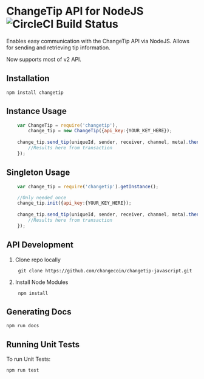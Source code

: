 # ChangeTip API for NodeJS ![CircleCI Build Status](https://circleci.com/gh/changecoin/changetip-javascript.svg?style=shield&circle-token=:circle-token)
Enables easy communication with the ChangeTip API via NodeJS. Allows for sending and retrieving tip information.

Now supports most of v2 API.

## Installation
    
    npm install changetip

## Instance Usage
````javascript
	var ChangeTip = require('changetip'),
    	change_tip = new ChangeTip({api_key:{YOUR_KEY_HERE});
    	
    change_tip.send_tip(uniqueId, sender, receiver, channel, meta).then(function(result) {
    	//Results here from transaction
    });
````

## Singleton Usage
````javascript
    var change_tip = require('changetip').getInstance();

    //Only needed once
    change_tip.init({api_key:{YOUR_KEY_HERE});
    
    change_tip.send_tip(uniqueId, sender, receiver, channel, meta).then(function(result) {
    	//Results here from transaction
    });
````

## API Development

1. Clone repo locally

		git clone https://github.com/changecoin/changetip-javascript.git

2. Install Node Modules

		npm install

## Generating Docs
	
	npm run docs

## Running Unit Tests
To run Unit Tests:

    npm run test
